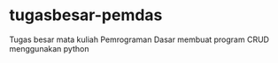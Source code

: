 # tugasbesar-pemdas
Tugas besar mata kuliah Pemrograman Dasar membuat program CRUD menggunakan python
